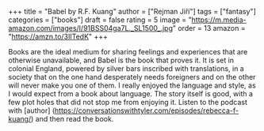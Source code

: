 +++
title = "Babel by R.F. Kuang"
author = ["Rejman Jiří"]
tags = ["fantasy"]
categories = ["books"]
draft = false
rating = 5
image = "https://m.media-amazon.com/images/I/91BSS04ga7L._SL1500_.jpg"
order = 13
amazon = "https://amzn.to/3IITedK"
+++

Books are the ideal medium for sharing feelings and experiences that are otherwise unavailable, and Babel is the book that proves it. It is set in colonial England, powered by silver bars inscribed with translations, in a society that on the one hand desperately needs foreigners and on the other will never make you one of them.
I really enjoyed the language and style, as I would expect from a book about language. The story itself is good, with a few plot holes that did not stop me from enjoying it. Listen to the podcast with [author] (https://conversationswithtyler.com/episodes/rebecca-f-kuang/) and then read the book.


<!--more-->
